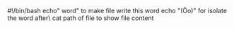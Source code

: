 #!/bin/bash
echo" word" to make file write this word echo \"(Ôo)" for isolate the word after\   cat path of file to show file content
